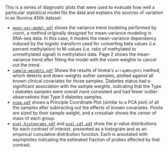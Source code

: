 This is a series of diagnostic plots that were used to evaluate how
well a particular statistical model fits the data and explains the
sources of variation in an Illumina 450k dataset.

- [`mean-var-model.pdf`](mean-var-model.pdf) shows the variance trend
  modeling performed by voom, a method originally designed for
  mean-variance modeling in RNA-seq data. In this case, it models the
  mean-variance dependency induced by the logistic transform used for
  converting beta values (i.e. percent methylation) to M-values (i.e.
  ratio of methylated to unmethylated signal) in methylation data.
  Page 2 shows the mean-variance trend after fitting the model with
  the voom weights to cancel out the trend.
- [`sample-weights.pdf`](sample-weights.pdf) Shows the results of
  limma's `arrayWeights` method, which detects and down-weights
  outlier samples, plotted against all known clinical covariates for
  those samples. Diabetes status had a significant association with
  the sample weights, indicating that the Type I diabetes samples were
  overall more consistent and had fewer outlier observations that Type
  II diabetes samples.
- [`pcoa.pdf`](pcoa.pdf) shows a Principle Coordinate Plot (similar to
  a PCA plot) of all the samples after subtracting out the effects of
  known covariates. Points are sized by their sample weight, and a
  crosshair shows the center of mass of each group.
- [`pval-histograms.pdf`](pval-histograms.pdf) and
  [`pval-cdf.pdf`](pval-cdf.pdf) show the p-value distributions for
  each contrast of interest, presented as a histogram and as an
  empirical cumulative distribution function. Each is annotated with
  asymptotes indicating the estimated fraction of probes affected by
  that contrast.

